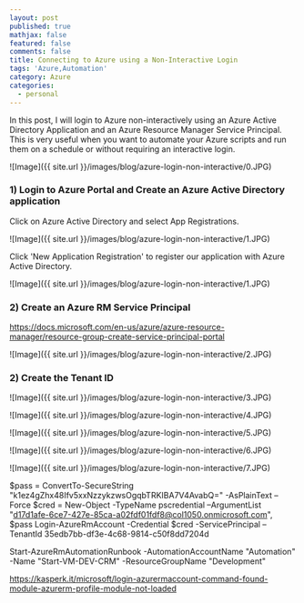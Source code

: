 ```yaml
---
layout: post
published: true
mathjax: false
featured: false
comments: false
title: Connecting to Azure using a Non-Interactive Login
tags: 'Azure,Automation'
category: Azure
categories:
  - personal
---
```

In this post, I will login to Azure non-interactively using an Azure Active Directory Application and an Azure Resource Manager Service Principal. This is very useful when you want to automate your Azure scripts and run them on a schedule or without requiring an interactive login.

![Image]({{ site.url }}/images/blog/azure-login-non-interactive/0.JPG)

### 1) Login to Azure Portal and Create an Azure Active Directory application

Click on Azure Active Directory and select App Registrations.

![Image]({{ site.url }}/images/blog/azure-login-non-interactive/1.JPG)

Click 'New Application Registration' to register our application with Azure Active Directory. 

![Image]({{ site.url }}/images/blog/azure-login-non-interactive/1.JPG)

### 2) Create an Azure RM Service Principal

https://docs.microsoft.com/en-us/azure/azure-resource-manager/resource-group-create-service-principal-portal

![Image]({{ site.url }}/images/blog/azure-login-non-interactive/2.JPG)

### 2) Create the Tenant ID

![Image]({{ site.url }}/images/blog/azure-login-non-interactive/3.JPG)

![Image]({{ site.url }}/images/blog/azure-login-non-interactive/4.JPG)

![Image]({{ site.url }}/images/blog/azure-login-non-interactive/5.JPG)

![Image]({{ site.url }}/images/blog/azure-login-non-interactive/6.JPG)

![Image]({{ site.url }}/images/blog/azure-login-non-interactive/7.JPG)


$pass = ConvertTo-SecureString "k1ez4gZhx48Ifv5xxNzzykzwsOgqbTRKIBA7V4AvabQ=" -AsPlainText –Force
$cred = New-Object -TypeName pscredential –ArgumentList "d17d1afe-6ce7-427e-85ca-a02fdf01fdf8@col1050.onmicrosoft.com", $pass
Login-AzureRmAccount -Credential $cred -ServicePrincipal –TenantId 35edb7bb-df3e-4c68-9814-c50f8dd7204d

Start-AzureRmAutomationRunbook -AutomationAccountName "Automation" -Name "Start-VM-DEV-CRM" -ResourceGroupName "Development"


https://kasperk.it/microsoft/login-azurermaccount-command-found-module-azurerm-profile-module-not-loaded

